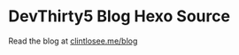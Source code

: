 # DevThirty5 Blog Hexo Source

Read the blog at [clintlosee.me/blog](http://www.clintlosee.me/blog)
